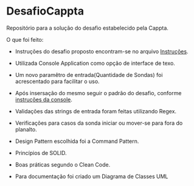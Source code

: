 # DesafioCappta
Repositório para a solução do desafio estabelecido pela Cappta.

O que foi feito:

- Instruções do desafio proposto encontram-se no arquivo [Instruções](https://github.com/SirBartolomeu/DesafioCappta/blob/main/Documenta%C3%A7%C3%A3o/Instrucoes.md).

- Utilizada Console Application como opção de interface de texo.
-  Um novo paramêtro de entrada(Quantidade de Sondas) foi acrescentado para facilitar o uso.
- Após insersação do mesmo seguir o padrão do desafio, conforme [instruções da console](https://github.com/SirBartolomeu/DesafioCappta/blob/main/Documenta%C3%A7%C3%A3o/ExemploDeUso.JPG). 
- Validações das strings de entrada foram feitas utilizando Regex.
- Verificações para casos da sonda iniciar ou mover-se para fora do planalto.
- Design Pattern escolhida foi a Command Pattern.
- Princípios de SOLID.
- Boas práticas segundo o Clean Code.
- Para documentação foi criado um Diagrama de Classes UML